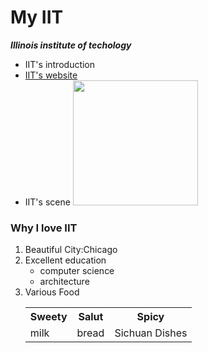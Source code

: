 <html>
  <head>
    <title>My University</title>
  </head>
  <body>
    <div>
      <h1>My IIT</h1>
      <p>
        <b><em>Illinois institute of techology</em></b>   
      </p>
    </div>
    <div>
      <ul>
        <li>IIT's introduction</li>
        <li>
          <a href="https://www.iit.edu/">IIT's website</a>
           </li>
        <li>IIT's scene
        <img src="https://upload.wikimedia.org/wikipedia/commons/thumb/2/2f/IIT_Hauptgeb%C3%A4ude.jpg/2560px-IIT_Hauptgeb%C3%A4ude.jpg" width="200px"/>
        </li>
      </ul>
    </div>
    <div>
      <h3><b>Why I love IIT</b></h3>
      <ol>
        <li>Beautiful City:Chicago</li>
        <li>Excellent education
          <ul>
            <li>computer science</li>
            <li>architecture</li>
          </ul>
        </li>
        <li>Various Food
          <br>
          <table>
            <tr>
              <th>Sweety</th>
              <th>Salut</th>
              <th>Spicy</th>
            </tr>
            <tr>
              <td>milk</td>
              <td>bread</td>
              <td>Sichuan Dishes</td>
            </tr>
          </table>
        </li>
      </ol>
    </div>
  </body>
</html>
